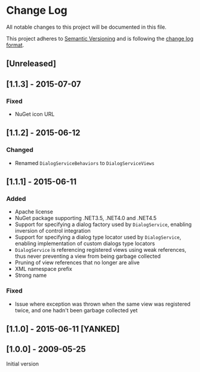 # Change Log

All notable changes to this project will be documented in this file.

This project adheres to [Semantic Versioning](http://semver.org/) and is following the [change log format](https://github.com/olivierlacan/keep-a-changelog).

## [Unreleased]

## [1.1.3] - 2015-07-07

### Fixed

- NuGet icon URL

## [1.1.2] - 2015-06-12

### Changed

- Renamed `DialogServiceBehaviors` to `DialogServiceViews`

## [1.1.1] - 2015-06-11

### Added

- Apache license
- NuGet package supporting .NET3.5, .NET4.0 and .NET4.5
- Support for specifying a dialog factory used by `DialogService`, enabling inversion of control integration
- Support for specifying a dialog type locator used by `DialogService`, enabling implementation of custom dialogs type locators
- `DialogService` is referencing registered views using weak references, thus never preventing a view from being garbage collected
- Pruning of view references that no longer are alive
- XML namespace prefix
- Strong name

### Fixed

- Issue where exception was thrown when the same view was registered twice, and one hadn't been garbage collected yet

## [1.1.0] - 2015-06-11 [YANKED]

## [1.0.0] - 2009-05-25

Initial version